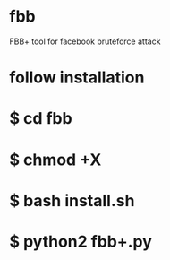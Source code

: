 # fbb
FBB+ tool for facebook bruteforce attack 
# follow installation 
# $ cd fbb
# $ chmod +X 
# $ bash install.sh
# $ python2 fbb+.py
